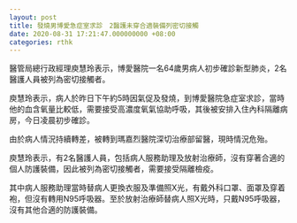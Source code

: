 ```yaml
---
layout: post
title: 發燒男博愛急症室求診　2醫護未穿合適裝備列密切接觸
date: 2020-08-31 17:21:47.000000000 +08:00
categories: rthk
---
```


醫管局總行政經理庾慧玲表示，博愛醫院一名64歲男病人初步確診新型肺炎，2名醫護人員被列為密切接觸者。

庾慧玲表示，病人於昨日下午約5時因氣促及發燒，到博愛醫院急症室求診，當時他的血含氧量比較低，需要接受高濃度氧氣協助呼吸，其後被安排入住內科隔離病房，今日凌晨初步確診。

由於病人情況持續轉差，被轉到瑪嘉烈醫院深切治療部留醫，現時情況危殆。

庾慧玲表示，有2名醫護人員，包括病人服務助理及放射治療師，沒有穿著合適的個人防護裝備，因此被列為密切接觸者，需要接受隔離檢疫。

其中病人服務助理當時替病人更換衣服及準備照X光，有戴外科口罩、面罩及穿着袍，但沒有轉用N95呼吸器。至於放射治療師替病人照X光時，只戴N95呼吸器，沒有其他合適的防護裝備。
